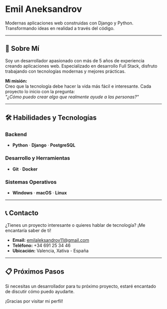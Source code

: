 # Emil Aneksandrov  


Modernas aplicaciones web construidas con Django y Python.  
Transformando ideas en realidad a través del código.  

---

## 🚀 Sobre Mí  

Soy un desarrollador apasionado con más de 5 años de experiencia creando aplicaciones web. Especializado en desarrollo Full Stack, disfruto trabajando con tecnologías modernas y mejores prácticas.  

**Mi misión:**  
Creo que la tecnología debe hacer la vida más fácil e interesante. Cada proyecto lo inicio con la pregunta:  
*"¿Cómo puedo crear algo que realmente ayude a las personas?"*  

---

## 🛠 Habilidades y Tecnologías  

### Backend  
- **Python** · **Django** · **PostgreSQL**  

### Desarrollo y Herramientas  
- **Git** · **Docker**  

### Sistemas Operativos  
- **Windows** · **macOS** · **Linux**  

---

## 📞 Contacto  

¿Tienes un proyecto interesante o quieres hablar de tecnología? ¡Me encantaría saber de ti!  

- **Email:** [emilaleksandrov11@gmail.com](mailto:apitaladamafen07@gmail.com)  
- **Teléfono:** +34 691 25 34 46 
- **Ubicación:** Valencia, Xativa - España  

---

## 📋 Próximos Pasos  

Si necesitas un desarrollador para tu próximo proyecto, estaré encantado de discutir cómo puedo ayudarte.  

¡Gracias por visitar mi perfil!